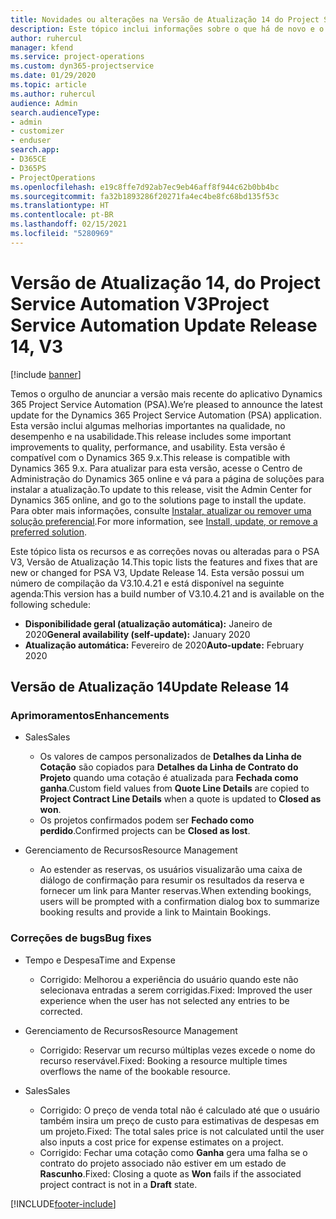 ```yaml
---
title: Novidades ou alterações na Versão de Atualização 14 do Project Service Automation V3
description: Este tópico inclui informações sobre o que há de novo e o que foi alterado na Versão da Atualização 14 do Project Service Automation V3.
author: ruhercul
manager: kfend
ms.service: project-operations
ms.custom: dyn365-projectservice
ms.date: 01/29/2020
ms.topic: article
ms.author: ruhercul
audience: Admin
search.audienceType:
- admin
- customizer
- enduser
search.app:
- D365CE
- D365PS
- ProjectOperations
ms.openlocfilehash: e19c8ffe7d92ab7ec9eb46aff8f944c62b0bb4bc
ms.sourcegitcommit: fa32b1893286f20271fa4ec4be8fc68bd135f53c
ms.translationtype: HT
ms.contentlocale: pt-BR
ms.lasthandoff: 02/15/2021
ms.locfileid: "5280969"
---
```

# <a name="project-service-automation-update-release-14-v3"></a><span data-ttu-id="df830-103">Versão de Atualização 14, do Project Service Automation V3</span><span class="sxs-lookup"><span data-stu-id="df830-103">Project Service Automation Update Release 14, V3</span></span>

[!include [banner](../includes/psa-now-project-operations.md)]

<span data-ttu-id="df830-104">Temos o orgulho de anunciar a versão mais recente do aplicativo Dynamics 365 Project Service Automation (PSA).</span><span class="sxs-lookup"><span data-stu-id="df830-104">We’re pleased to announce the latest update for the Dynamics 365 Project Service Automation (PSA) application.</span></span> <span data-ttu-id="df830-105">Esta versão inclui algumas melhorias importantes na qualidade, no desempenho e na usabilidade.</span><span class="sxs-lookup"><span data-stu-id="df830-105">This release includes some important improvements to quality, performance, and usability.</span></span> <span data-ttu-id="df830-106">Esta versão é compatível com o Dynamics 365 9.x.</span><span class="sxs-lookup"><span data-stu-id="df830-106">This release is compatible with Dynamics 365 9.x.</span></span> <span data-ttu-id="df830-107">Para atualizar para esta versão, acesse o Centro de Administração do Dynamics 365 online e vá para a página de soluções para instalar a atualização.</span><span class="sxs-lookup"><span data-stu-id="df830-107">To update to this release, visit the Admin Center for Dynamics 365 online, and go to the solutions page to install the update.</span></span> <span data-ttu-id="df830-108">Para obter mais informações, consulte [Instalar, atualizar ou remover uma solução preferencial](https://docs.microsoft.com/power-platform/admin/install-remove-preferred-solution).</span><span class="sxs-lookup"><span data-stu-id="df830-108">For more information, see [Install, update, or remove a preferred solution](https://docs.microsoft.com/power-platform/admin/install-remove-preferred-solution).</span></span>

<span data-ttu-id="df830-109">Este tópico lista os recursos e as correções novas ou alteradas para o PSA V3, Versão de Atualização 14.</span><span class="sxs-lookup"><span data-stu-id="df830-109">This topic lists the features and fixes that are new or changed for PSA V3, Update Release 14.</span></span> <span data-ttu-id="df830-110">Esta versão possui um número de compilação da V3.10.4.21 e está disponível na seguinte agenda:</span><span class="sxs-lookup"><span data-stu-id="df830-110">This version has a build number of V3.10.4.21 and is available on the following schedule:</span></span>

- <span data-ttu-id="df830-111">**Disponibilidade geral (atualização automática):** Janeiro de 2020</span><span class="sxs-lookup"><span data-stu-id="df830-111">**General availability (self-update):** January 2020</span></span>
- <span data-ttu-id="df830-112">**Atualização automática:** Fevereiro de 2020</span><span class="sxs-lookup"><span data-stu-id="df830-112">**Auto-update:** February 2020</span></span>

## <a name="update-release-14"></a><span data-ttu-id="df830-113">Versão de Atualização 14</span><span class="sxs-lookup"><span data-stu-id="df830-113">Update Release 14</span></span>

### <a name="enhancements"></a><span data-ttu-id="df830-114">Aprimoramentos</span><span class="sxs-lookup"><span data-stu-id="df830-114">Enhancements</span></span>

- <span data-ttu-id="df830-115">Sales</span><span class="sxs-lookup"><span data-stu-id="df830-115">Sales</span></span>

     - <span data-ttu-id="df830-116">Os valores de campos personalizados de **Detalhes da Linha de Cotação** são copiados para **Detalhes da Linha de Contrato do Projeto** quando uma cotação é atualizada para **Fechada como ganha**.</span><span class="sxs-lookup"><span data-stu-id="df830-116">Custom field values from **Quote Line Details** are copied to **Project Contract Line Details** when a quote is updated to **Closed as won**.</span></span>
     - <span data-ttu-id="df830-117">Os projetos confirmados podem ser **Fechado como perdido**.</span><span class="sxs-lookup"><span data-stu-id="df830-117">Confirmed projects can be **Closed as lost**.</span></span>

- <span data-ttu-id="df830-118">Gerenciamento de Recursos</span><span class="sxs-lookup"><span data-stu-id="df830-118">Resource Management</span></span>

     - <span data-ttu-id="df830-119">Ao estender as reservas, os usuários visualizarão uma caixa de diálogo de confirmação para resumir os resultados da reserva e fornecer um link para Manter reservas.</span><span class="sxs-lookup"><span data-stu-id="df830-119">When extending bookings, users will be prompted with a confirmation dialog box to summarize booking results and provide a link to Maintain Bookings.</span></span>


### <a name="bug-fixes"></a><span data-ttu-id="df830-120">Correções de bugs</span><span class="sxs-lookup"><span data-stu-id="df830-120">Bug fixes</span></span>

- <span data-ttu-id="df830-121">Tempo e Despesa</span><span class="sxs-lookup"><span data-stu-id="df830-121">Time and Expense</span></span>

     - <span data-ttu-id="df830-122">Corrigido: Melhorou a experiência do usuário quando este não selecionava entradas a serem corrigidas.</span><span class="sxs-lookup"><span data-stu-id="df830-122">Fixed: Improved the user experience when the user has not selected any entries to be corrected.</span></span>

- <span data-ttu-id="df830-123">Gerenciamento de Recursos</span><span class="sxs-lookup"><span data-stu-id="df830-123">Resource Management</span></span>

     - <span data-ttu-id="df830-124">Corrigido: Reservar um recurso múltiplas vezes excede o nome do recurso reservável.</span><span class="sxs-lookup"><span data-stu-id="df830-124">Fixed: Booking a resource multiple times overflows the name of the bookable resource.</span></span>

- <span data-ttu-id="df830-125">Sales</span><span class="sxs-lookup"><span data-stu-id="df830-125">Sales</span></span>

     - <span data-ttu-id="df830-126">Corrigido: O preço de venda total não é calculado até que o usuário também insira um preço de custo para estimativas de despesas em um projeto.</span><span class="sxs-lookup"><span data-stu-id="df830-126">Fixed: The total sales price is not calculated until the user also inputs a cost price for expense estimates on a project.</span></span>
     - <span data-ttu-id="df830-127">Corrigido: Fechar uma cotação como **Ganha** gera uma falha se o contrato do projeto associado não estiver em um estado de **Rascunho**.</span><span class="sxs-lookup"><span data-stu-id="df830-127">Fixed: Closing a quote as **Won** fails if the associated project contract is not in a **Draft** state.</span></span>



[!INCLUDE[footer-include](../includes/footer-banner.md)]
